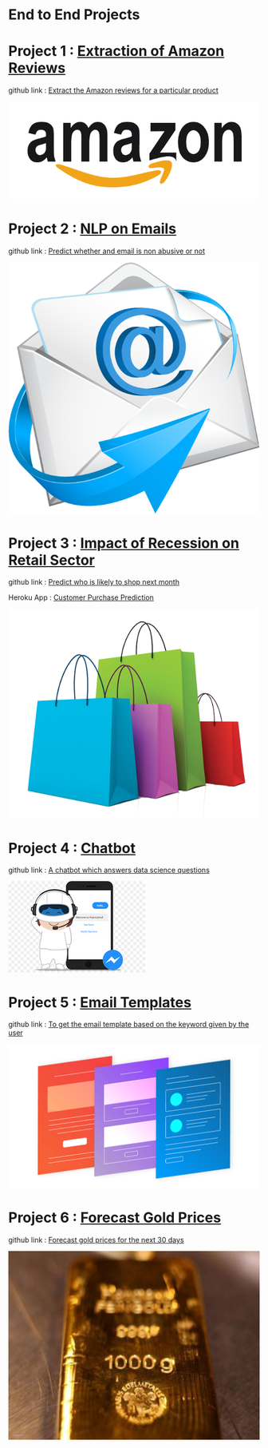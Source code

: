 # End to End Projects


# Project 1 : [Extraction of Amazon Reviews](https://ansu-dipin.github.io/project1reviews/)

github link : [Extract the Amazon reviews for a particular product](https://github.com/ANSU-DIPIN/project1reviews)

![](/Images/amazon_image.png)

# Project 2 : [NLP on Emails](https://ansu-dipin.github.io/project2emails/)

github link : [Predict whether and email is non abusive or not](https://github.com/ANSU-DIPIN/project2emails)

![](/Images/emails_image.png)

# Project 3 : [Impact of Recession on Retail Sector](https://ansu-dipin.github.io/project3customer/)

github link : [Predict who is likely to shop next month](https://github.com/ANSU-DIPIN/project3customer)

Heroku App :  [Customer Purchase Prediction](https://customerpurchaseprediction.herokuapp.com/)

![](/Images/shopping_image.png)

# Project 4 : [Chatbot](https://github.com/ANSU-DIPIN/project4chatbot)

github link : [A chatbot which answers data science questions](https://github.com/ANSU-DIPIN/project4chatbot)

![](/Images/images.png)

# Project 5 : [Email Templates](https://ansu-dipin.github.io/project3customer/)

github link : [To get the email template based on the keyword given by the user](https://github.com/ANSU-DIPIN/project3customer)

![](/Images/email-templates-header.png)

# Project 6 : [Forecast Gold Prices](https://ansu-dipin.github.io/project3customer/)

github link : [Forecast gold prices for the next 30 days](https://github.com/ANSU-DIPIN/project3customer)

![](/Images/gold-rate-today-gold-silver-gain-as-demand-rises-on-flare-up-in-mid-east-tensions.jpg)
